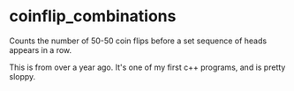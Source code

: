 # coinflip_combinations
Counts the number of 50-50 coin flips before a set sequence of heads appears in a row. 

This is from over a year ago. It's one of my first c++ programs, and is pretty sloppy. 
